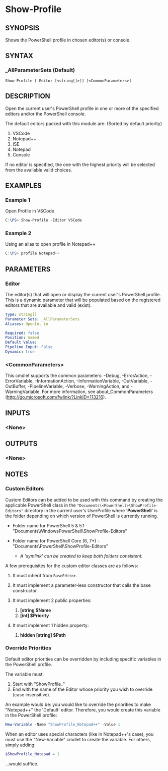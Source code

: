 ﻿# Show-Profile

## SYNOPSIS
Shows the PowerShell profile in chosen editor(s) or console.

## SYNTAX

### _AllParameterSets (Default)
```
Show-Profile [-Editor [<string[]>]] [<CommonParameters>]
```

## DESCRIPTION
Open the current user's PowerShell profile in one or more of the specified editors and/or the PowerShell console.

The default editors packed with this module are:
(Sorted by default priority)

1. VSCode
2. Notepad++
3. ISE
4. Notepad
5. Console

If no editor is specified, the one with the highest priority will be selected from the available valid choices.

## EXAMPLES

### Example 1
Open Profile in VSCode

```powershell
C:\PS> Show-Profile -Editor VSCode
```

### Example 2
Using an alias to open profile in Notepad++

```powershell
C:\PS> profile Notepad++
```

## PARAMETERS

### Editor
The editor(s) that will open or display the current user's PowerShell profile.  This is a dynamic parameter that will be populated based on the registered editors that are available and valid (exist).

```yaml
Type: string[]
Parameter Sets: _AllParameterSets
Aliases: OpenIn, in

Required: false
Position: named
Default Value:
Pipeline Input: False
Dynamic: true
```

### &lt;CommonParameters&gt;
This cmdlet supports the common parameters: -Debug, -ErrorAction, -ErrorVariable, -InformationAction, -InformationVariable, -OutVariable, -OutBuffer, -PipelineVariable, -Verbose, -WarningAction, and -WarningVariable. For more information, see about_CommonParameters (http://go.microsoft.com/fwlink/?LinkID=113216).

## INPUTS

### &lt;None&gt;


## OUTPUTS

### &lt;None&gt;


## NOTES

### Custom Editors
Custom Editors can be added to be used with this command by creating the applicable PowerShell class in the <code>"Documents\\&lt;PowerShell&gt;\ShowProfile-Editors"</code> directory in the current user's UserProfile where '__PowerShell__' is the folder depending on which version of PowerShell is currently running.

* Folder name for PowerShell 5 & 5.1 - "Documents\WindowsPowerShell\ShowProfile-Editors"
* Folder name for PowerShell Core (6, 7+)   - "Documents\PowerShell\ShowProfile-Editors"

  * _A 'symlink' can be created to keep both folders consistent._

A few prerequisites for the custom editor classes are as follows:

1. It must inherit from <code>BaseEditor</code>.
2. It must implement a parameter-less constructor that calls the base constructor.
3. It must implement 2 public properties:
    1. __[string $Name__
    2. __[int] $Priority__

4. It must implement 1 hidden property:
    1. __hidden [string] $Path__

### Override Priorities
Default editor priorities can be overridden by including specific variables in the PowerShell profile.

The variable must:
  1. Start with "ShowProfile_"
  2. End with the name of the Editor whose priority you wish to override (case insensitive).

An example would be: you would like to override the priorities to make "Notepad++" the 'Default' editor.  Therefore, you would create this variable in the PowerShell profile:

```powershell
New-Variable -Name "ShowProfile_Notepad++" -Value 1
```

When an editor uses special characters (like in Notepad++'s case), you must use the "New-Variable" cmdlet to create the variable.  For others, simply adding:

```powershell
$ShowProfile_Notepad = 1
```

...would suffice.

